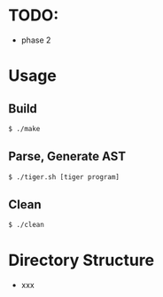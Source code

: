 # TODO:

- phase 2

# Usage

## Build

```sh
$ ./make
```

## Parse, Generate AST

```sh
$ ./tiger.sh [tiger program]
```

## Clean

```sh
$ ./clean
```

# Directory Structure

- xxx
